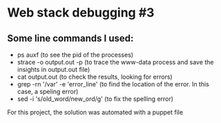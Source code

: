 # Web stack debugging #3

## Some line commands I used:
- ps auxf (to see the pid of the processes)
- strace -o output.out -p <www-data pid> (to trace the www-data process and save the insights in output.out file)
- cat output.out (to check the results, looking for errors)
- grep -rn '/var' -e 'error_line' (to find the location of the error. In this case, a speling error)
- sed -i 's/old_word/new_ord/g' <path> (to fix the spelling error)

For this project, the solution was automated with a puppet file
